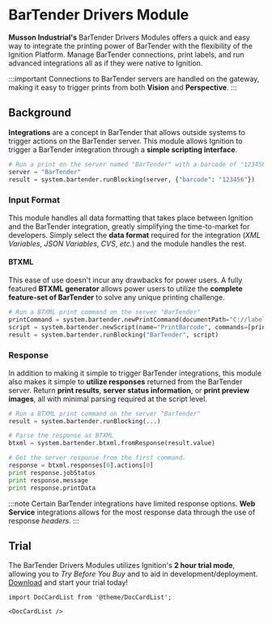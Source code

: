 # BarTender Drivers Module

**Musson Industrial's** BarTender Drivers Modules offers a quick and easy way to integrate the printing power of BarTender with the flexibility of the Ignition Platform. 
Manage BarTender connections, print labels, and run advanced integrations all as if they were native to Ignition.

:::important
Connections to BarTender servers are handled on the gateway, making it easy to trigger prints from both **Vision** and **Perspective**.
:::


## Background 
**Integrations** are a concept in BarTender that allows outside systems to trigger actions on the BarTender server.
This module allows Ignition to trigger a BarTender integration through a **simple scripting interface**.

```python title="Simple Scripting Example"
# Run a print on the server named "BarTender" with a barcode of "123456".
server = "BarTender"
result = system.bartender.runBlocking(server, {"barcode": "123456"})
```

### Input Format
This module handles all data formatting that takes place between Ignition and the BarTender integration, greatly simplifying the time-to-market for developers.
Simply select the **data format** required for the integration (*XML Variables*, *JSON Variables*, *CVS*, *etc.*) and the module handles the rest.

[//]: # (TODO Add image)

#### BTXML
This ease of use doesn't incur any drawbacks for power users.
A fully featured **BTXML generator** allows power users to utilize the **complete feature-set of BarTender** to solve any unique printing challenge.

```python title="BTXML Example"
# Run a BTXML print command on the server "BarTender"
printCommand = system.bartender.newPrintCommand(documentPath="C://label.btw", printer="Printer01", namedSubStrings={"barcode": "123456"})
script = system.bartender.newScript(name="PrintBarcode", commands=[printCommand])
result = system.bartender.runBlocking("BarTender", script)
```

### Response
In addition to making it simple to trigger BarTender integrations, this module also makes it simple to **utilize responses** returned from the BarTender server.
Return **print results**, **server status information**, or **print preview images**, all with minimal parsing required at the script level.

```python title="Response Example"
# Run a BTXML print command on the server "BarTender"
result = system.bartender.runBlocking(...)

# Parse the response as BTXML
btxml = system.bartender.btxml.fromResponse(result.value)

# Get the server response from the first command.
response = btxml.responses[0].actions[0]
print response.jobStatus
print response.message
print response.printData
```

:::note
Certain BarTender integrations have limited response options. **Web Service** integrations allows for the most response data through the use of response *headers*.
:::

## Trial
The BarTender Drivers Modules utilizes Ignition's **2 hour trial mode**, allowing you to *Try Before You Buy* and to aid in development/deployment. [Download](https://mussonindustrial.com/ignition/downloads) and start your trial today!


```mdx-code-block
import DocCardList from '@theme/DocCardList';

<DocCardList />
```